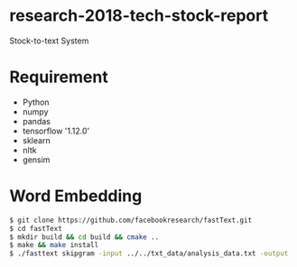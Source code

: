 # research-2018-tech-stock-report

Stock-to-text System

# Requirement
* Python
* numpy
* pandas
* tensorflow '1.12.0'
* sklearn
* nltk
* gensim

# Word Embedding
```bash
$ git clone https://github.com/facebookresearch/fastText.git
$ cd fastText
$ mkdir build && cd build && cmake ..
$ make && make install
$ ./fasttext skipgram -input ../../txt_data/analysis_data.txt -output ../../fasttext_vector -dim 256 -ws 3 -epoch 50 -minCount 20
```
